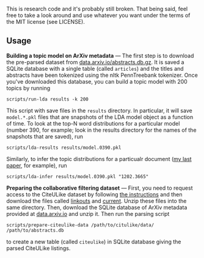 This is research code and it's probably still broken. That being said, feel
free to take a look around and use whatever you want under the terms of the
MIT license (see LICENSE).

Usage
-----

**Building a topic model on ArXiv metadata** —
The first step is to download the pre-parsed dataset from
[data.arxiv.io/abstracts.db.gz](http://data.arxiv.io/abstracts.db.gz). It
is saved a SQLite database with a single table (called `articles`) and the
titles and abstracts have been tokenized using the nltk PennTreebank
tokenizer. Once you've downloaded this database, you can build a topic model
with 200 topics by running
```
scripts/run-lda results -k 200
```
This script with save files in the `results` directory. In particular, it
will save `model.*.pkl` files that are snapshots of the LDA model object
as a function of time. To look at the top-N word distributions for a
particular model (number 390, for example; look in the results directory
for the names of the snapshots that are saved), run
```
scripts/lda-results results/model.0390.pkl
```
Similarly, to infer the topic distributions for a particualr document ([my
last paper](http://arxiv.org/abs/1202.3665), for example), run
```
scripts/lda-infer results/model.0390.pkl "1202.3665"
```

**Preparing the collaborative filtering dataset** —
First, you need to request access to the CiteULike dataset by following [the
instructions](http://www.citeulike.org/faq/data.adp) and then download the
files called [linkouts](http://static.citeulike.org/data/linkouts.bz2) and
[current](http://static.citeulike.org/data/current.bz2). Unzip these files
into the same directory. Then, download the SQLite database of ArXiv metadata
provided at [data.arxiv.io](http://data.arxiv.io/abstracts.db.gz) and unzip
it. Then run the parsing script

```
scripts/prepare-citeulike-data /path/to/citulike/data/ /path/to/abstracts.db
```

to create a new table (called `citeulike`) in SQLite database giving the
parsed CiteULike listings.
